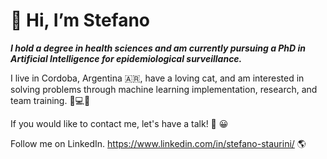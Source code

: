 # 👋 Hi, I’m Stefano
***I hold a degree in health sciences and am currently pursuing a PhD in Artificial Intelligence for epidemiological surveillance.***

I live in Cordoba, Argentina 🇦🇷, have a loving cat, and am interested in solving problems through machine learning implementation, research, and team training. 🧠💻🐾

If you would like to contact me, let's have a talk! 🤝 😀

Follow me on LinkedIn. https://www.linkedin.com/in/stefano-staurini/ 🌎
<!---
steffstaurini/steffstaurini is a ✨ special ✨ repository because its `README.md` (this file) appears on your GitHub profile.
You can click the Preview link to take a look at your changes.
--->
